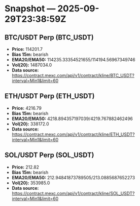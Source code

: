 # Snapshot — 2025-09-29T23:38:59Z

## BTC/USDT Perp (BTC_USDT)
- **Price:** 114201.7
- **Bias 15m:** bearish
- **EMA20/EMA50:** 114235.33354521655/114194.56967349746
- **Vol(20):** 1487034.0
- **Data source:** https://contract.mexc.com/api/v1/contract/kline/BTC_USDT?interval=Min1&limit=60

## ETH/USDT Perp (ETH_USDT)
- **Price:** 4216.79
- **Bias 15m:** bearish
- **EMA20/EMA50:** 4218.894357197039/4219.767882462496
- **Vol(20):** 338172.0
- **Data source:** https://contract.mexc.com/api/v1/contract/kline/ETH_USDT?interval=Min1&limit=60

## SOL/USDT Perp (SOL_USDT)
- **Price:** 212.82
- **Bias 15m:** bearish
- **EMA20/EMA50:** 212.94841873789505/213.0885687652273
- **Vol(20):** 353985.0
- **Data source:** https://contract.mexc.com/api/v1/contract/kline/SOL_USDT?interval=Min1&limit=60
